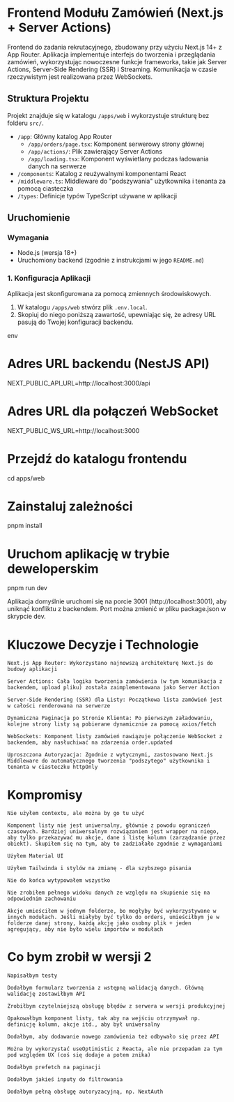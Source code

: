 # Frontend Modułu Zamówień (Next.js + Server Actions)

Frontend do zadania rekrutacyjnego, zbudowany przy użyciu Next.js 14+ z App Router. Aplikacja implementuje interfejs do tworzenia i przeglądania zamówień, wykorzystując nowoczesne funkcje frameworka, takie jak Server Actions, Server-Side Rendering (SSR) i Streaming. Komunikacja w czasie rzeczywistym jest realizowana przez WebSockets.

## Struktura Projektu

Projekt znajduje się w katalogu `/apps/web` i wykorzystuje strukturę bez folderu `src/`.

- `/app`: Główny katalog App Router
  - `/app/orders/page.tsx`: Komponent serwerowy strony głównej
  - `/app/actions/`: Plik zawierający Server Actions
  - `/app/loading.tsx`: Komponent wyświetlany podczas ładowania danych na serwerze
- `/components`: Katalog z reużywalnymi komponentami React
- `/middleware.ts`: Middleware do "podszywania" użytkownika i tenanta za pomocą ciasteczka
- `/types`: Definicje typów TypeScript używane w aplikacji

## Uruchomienie

### Wymagania

- Node.js (wersja 18+)
- Uruchomiony backend (zgodnie z instrukcjami w jego `README.md`)

### 1. Konfiguracja Aplikacji

Aplikacja jest skonfigurowana za pomocą zmiennych środowiskowych.

1. W katalogu `/apps/web` stwórz plik `.env.local`.
2. Skopiuj do niego poniższą zawartość, upewniając się, że adresy URL pasują do Twojej konfiguracji backendu.

env
# Adres URL backendu (NestJS API)
NEXT_PUBLIC_API_URL=http://localhost:3000/api

# Adres URL dla połączeń WebSocket
NEXT_PUBLIC_WS_URL=http://localhost:3000

# Przejdź do katalogu frontendu
cd apps/web

# Zainstaluj zależności
pnpm install

# Uruchom aplikację w trybie deweloperskim
pnpm run dev

Aplikacja domyślnie uruchomi się na porcie 3001 (http://localhost:3001), aby uniknąć konfliktu z backendem. Port można zmienić w pliku package.json w skrypcie dev.

# Kluczowe Decyzje i Technologie

    Next.js App Router: Wykorzystano najnowszą architekturę Next.js do budowy aplikacji

    Server Actions: Cała logika tworzenia zamówienia (w tym komunikacja z backendem, upload pliku) została zaimplementowana jako Server Action

    Server-Side Rendering (SSR) dla Listy: Początkowa lista zamówień jest w całości renderowana na serwerze

    Dynamiczna Paginacja po Stronie Klienta: Po pierwszym załadowaniu, kolejne strony listy są pobierane dynamicznie za pomocą axios/fetch

    WebSockets: Komponent listy zamówień nawiązuje połączenie WebSocket z backendem, aby nasłuchiwać na zdarzenia order.updated

    Uproszczona Autoryzacja: Zgodnie z wytycznymi, zastosowano Next.js Middleware do automatycznego tworzenia "podszytego" użytkownika i tenanta w ciasteczku httpOnly

# Kompromisy

    Nie użyłem contextu, ale można by go tu użyć

    Komponent listy nie jest uniwersalny, głównie z powodu ograniczeń czasowych. Bardziej uniwersalnym rozwiązaniem jest wrapper na niego, aby tylko przekazywać mu akcje, dane i listę kolumn (zarządzanie przez obiekt). Skupiłem się na tym, aby to zadziałało zgodnie z wymaganiami

    Użyłem Material UI

    Użyłem Tailwinda i stylów na zmianę - dla szybszego pisania

    Nie do końca wytypowałem wszystko

    Nie zrobiłem pełnego widoku danych ze względu na skupienie się na odpowiednim zachowaniu

    Akcje umieściłem w jednym folderze, bo mogłyby być wykorzystywane w innych modułach. Jeśli miałyby być tylko do orders, umieściłbym je w folderze danej strony, każdą akcję jako osobny plik + jeden agregujący, aby nie było wielu importów w modułach

# Co bym zrobił w wersji 2

    Napisałbym testy

    Dodałbym formularz tworzenia z wstępną walidacją danych. Główną walidację zostawiłbym API

    Zrobiłbym czytelniejszą obsługę błędów z serwera w wersji produkcyjnej

    Opakowałbym komponent listy, tak aby na wejściu otrzymywał np. definicję kolumn, akcje itd., aby był uniwersalny

    Dodałbym, aby dodawanie nowego zamówienia też odbywało się przez API

    Można by wykorzystać useOptimistic z Reacta, ale nie przepadam za tym pod względem UX (coś się dodaje a potem znika)

    Dodałbym prefetch na paginacji

    Dodałbym jakieś inputy do filtrowania

    Dodałbym pełną obsługę autoryzacyjną, np. NextAuth
